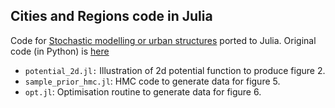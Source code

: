 ## Cities and Regions code in Julia

Code for [Stochastic modelling or urban structures](https://royalsocietypublishing.org/doi/10.1098/rspa.2017.0700) ported to Julia. Original code (in Python) is [here](https://github.com/lellam/cities_and_regions/)


- `potential_2d.jl:` Illustration of 2d potential function to produce figure 2.
- `sample_prior_hmc.jl`: HMC code to generate data for figure 5.
- `opt.jl`: Optimisation routine to generate data for figure 6.
